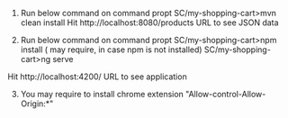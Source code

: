 1. Run below command on command propt
   SC/my-shopping-cart>mvn clean install
   Hit http://localhost:8080/products URL to see JSON data

2. Run below command on command propt
   SC/my-shopping-cart>npm install ( may require, in case npm is not installed)
   SC/my-shopping-cart>ng serve
  
Hit http://localhost:4200/ URL to see application

3. You may require to install chrome extension "Allow-control-Allow-Origin:*"
